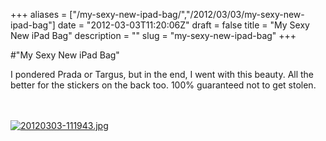 +++
aliases = ["/my-sexy-new-ipad-bag/","/2012/03/03/my-sexy-new-ipad-bag"]
date = "2012-03-03T11:20:06Z"
draft = false
title = "My Sexy New iPad Bag"
description = ""
slug = "my-sexy-new-ipad-bag"
+++

#"My Sexy New iPad Bag"

I pondered Prada or Targus, but in the end, I went with this beauty. All the better for the stickers on the back too. 100% guaranteed not to get stolen.

<br /><br /><a href="https://d2j17b10ywb1i7.cloudfront.net/wp-content/uploads/2012/03/20120303-111943.jpg"><img src="https://d2j17b10ywb1i7.cloudfront.net/wp-content/uploads/2012/03/20120303-111943.jpg" alt="20120303-111943.jpg" class="alignnone size-full" /></a>